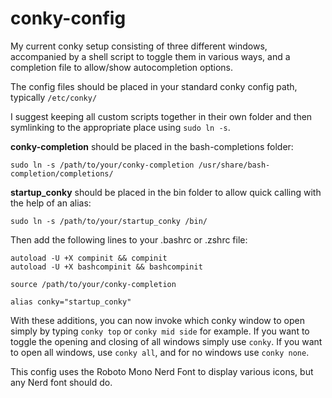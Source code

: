 # conky-config
My current conky setup consisting of three different windows, accompanied by a shell script to toggle them in various ways, and a completion file to allow/show autocompletion options.


The config files should be placed in your standard conky config path, typically `/etc/conky/`

I suggest keeping all custom scripts together in their own folder and then symlinking to the appropriate place using `sudo ln -s`.



**conky-completion** should be placed in the bash-completions folder:

`sudo ln -s /path/to/your/conky-completion /usr/share/bash-completion/completions/`

**startup_conky** should be placed in the bin folder to allow quick calling with the help of an alias:

`sudo ln -s /path/to/your/startup_conky /bin/`



Then add the following lines to your .bashrc or .zshrc file:

```
autoload -U +X compinit && compinit
autoload -U +X bashcompinit && bashcompinit

source /path/to/your/conky-completion

alias conky="startup_conky"
```
With these additions, you can now invoke which conky window to open simply by typing `conky top` or `conky mid side` for example. 
If you want to toggle the opening and closing of all windows simply use `conky`. 
If you want to open all windows, use `conky all`, and for no windows use `conky none`.

This config uses the Roboto Mono Nerd Font to display various icons, but any Nerd font should do.
